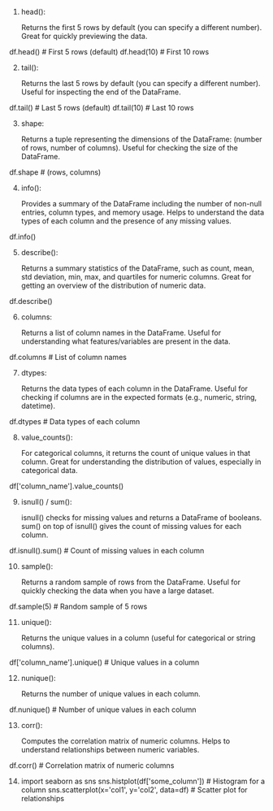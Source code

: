 1. head():

   Returns the first 5 rows by default (you can specify a different number).
   Great for quickly previewing the data.

df.head() # First 5 rows (default)
df.head(10) # First 10 rows

2. tail():

   Returns the last 5 rows by default (you can specify a different number).
   Useful for inspecting the end of the DataFrame.

df.tail() # Last 5 rows (default)
df.tail(10) # Last 10 rows

3. shape:

   Returns a tuple representing the dimensions of the DataFrame: (number of rows, number of columns).
   Useful for checking the size of the DataFrame.

df.shape # (rows, columns)

4. info():

   Provides a summary of the DataFrame including the number of non-null entries, column types, and memory usage.
   Helps to understand the data types of each column and the presence of any missing values.

df.info()

5. describe():

   Returns a summary statistics of the DataFrame, such as count, mean, std deviation, min, max, and quartiles for numeric columns.
   Great for getting an overview of the distribution of numeric data.

df.describe()

6. columns:

   Returns a list of column names in the DataFrame.
   Useful for understanding what features/variables are present in the data.

df.columns # List of column names

7. dtypes:

   Returns the data types of each column in the DataFrame.
   Useful for checking if columns are in the expected formats (e.g., numeric, string, datetime).

df.dtypes # Data types of each column

8. value_counts():

   For categorical columns, it returns the count of unique values in that column.
   Great for understanding the distribution of values, especially in categorical data.

df['column_name'].value_counts()

9. isnull() / sum():

   isnull() checks for missing values and returns a DataFrame of booleans.
   sum() on top of isnull() gives the count of missing values for each column.

df.isnull().sum() # Count of missing values in each column

10. sample():

    Returns a random sample of rows from the DataFrame.
    Useful for quickly checking the data when you have a large dataset.

df.sample(5) # Random sample of 5 rows

11. unique():

    Returns the unique values in a column (useful for categorical or string columns).

df['column_name'].unique() # Unique values in a column

12. nunique():

    Returns the number of unique values in each column.

df.nunique() # Number of unique values in each column

13. corr():

    Computes the correlation matrix of numeric columns.
    Helps to understand relationships between numeric variables.

df.corr() # Correlation matrix of numeric columns

14. import seaborn as sns
    sns.histplot(df['some_column']) # Histogram for a column
    sns.scatterplot(x='col1', y='col2', data=df) # Scatter plot for relationships
